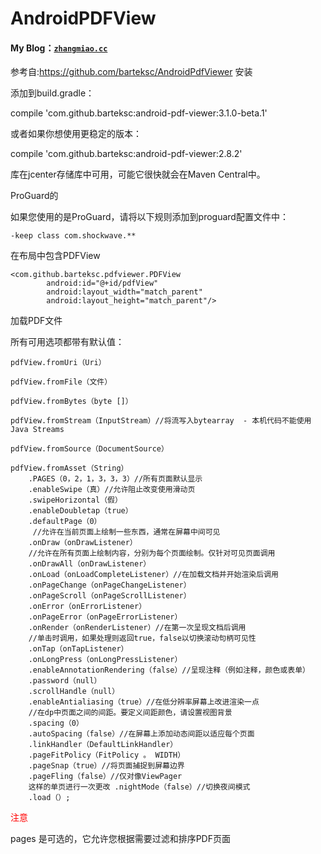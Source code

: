 # AndroidPDFView
#### My Blog：[`zhangmiao.cc`](zhangmiao.cc)
参考自:https://github.com/barteksc/AndroidPdfViewer
安装

添加到build.gradle：

compile 'com.github.barteksc:android-pdf-viewer:3.1.0-beta.1'

或者如果你想使用更稳定的版本：

compile 'com.github.barteksc:android-pdf-viewer:2.8.2'

库在jcenter存储库中可用，可能它很快就会在Maven Central中。

ProGuard的

如果您使用的是ProGuard，请将以下规则添加到proguard配置文件中：

    -keep class com.shockwave.**

在布局中包含PDFView

    <com.github.barteksc.pdfviewer.PDFView
            android:id="@+id/pdfView"
            android:layout_width="match_parent"
            android:layout_height="match_parent"/>

加载PDF文件

所有可用选项都带有默认值：

    pdfView.fromUri（Uri）
    
    pdfView.fromFile（文件）
    
    pdfView.fromBytes（byte []）
    
    pdfView.fromStream（InputStream）//将流写入bytearray  - 本机代码不能使用Java Streams
    
    pdfView.fromSource（DocumentSource）
    
    pdfView.fromAsset（String）
        .PAGES（0，2，1，3，3，3）//所有页面默认显示 
        .enableSwipe（真）//允许阻止改变使用滑动页 
        .swipeHorizontal（假）
        .enableDoubletap（true）
        .defaultPage（0）
         //允许在当前页面上绘制一些东西，通常在屏幕中间可见
        .onDraw（onDrawListener）
        //允许在所有页面上绘制内容，分别为每个页面绘制。仅针对可见页面调用
        .onDrawAll（onDrawListener）
        .onLoad（onLoadCompleteListener）//在加载文档并开始渲染后调用
        .onPageChange（onPageChangeListener）
        .onPageScroll（onPageScrollListener）
        .onError（onErrorListener）
        .onPageError（onPageErrorListener）
        .onRender（onRenderListener）//在第一次呈现文档后调用
        //单击时调用，如果处理则返回true，false以切换滚动句柄可见性
        .onTap（onTapListener）
        .onLongPress（onLongPressListener）
        .enableAnnotationRendering（false）//呈现注释（例如注释，颜色或表单） 
        .password（null）
        .scrollHandle（null）
        .enableAntialiasing（true）//在低分辨率屏幕上改进渲染一点
        //在dp中页面之间的间距。要定义间距颜色，请设置视图背景 
        .spacing（0）
        .autoSpacing（false）//在屏幕上添加动态间距以适应每个页面 
        .linkHandler（DefaultLinkHandler）
        .pageFitPolicy（FitPolicy 。 WIDTH）
        .pageSnap（true）//将页面捕捉到屏幕边界 
        .pageFling（false）//仅对像ViewPager 
        这样的单页进行一次更改 .nightMode（false）//切换夜间模式 
        .load（）;

<span style="color:red">注意</span>

pages 是可选的，它允许您根据需要过滤和排序PDF页面
